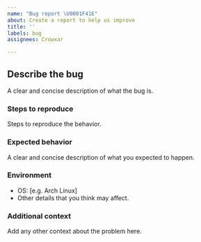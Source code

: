 ```yaml
---
name: "Bug report \U0001F41E"
about: Create a report to help us improve
title: ''
labels: bug
assignees: Crowxar

---
```


## Describe the bug
A clear and concise description of what the bug is.

### Steps to reproduce
Steps to reproduce the behavior.

### Expected behavior
A clear and concise description of what you expected to happen.

### Environment
 - OS: [e.g. Arch Linux]
 - Other details that you think may affect.

### Additional context
Add any other context about the problem here.
